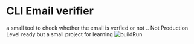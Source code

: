 # CLI Email verifier

a small tool to check whether the email is verfied or not .. Not Production Level ready but a small project for learning ![buildRun](https://user-images.githubusercontent.com/99001768/217746918-bb09ee5f-ab03-46df-9f8e-b0ee534926e4.png)
